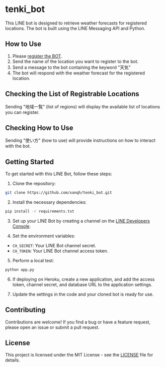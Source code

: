 # tenki_bot

This LINE bot is designed to retrieve weather forecasts for registered locations. The bot is built using the LINE Messaging API and Python.

## How to Use

1. Please [register the BOT](https://liff.line.me/1645278921-kWRPP32q/?accountId=568bghfo).
2. Send the name of the location you want to register to the bot.
3. Send a message to the bot containing the keyword "天気"
4. The bot will respond with the weather forecast for the registered location.

## Checking the List of Registrable Locations

Sending "地域一覧" (list of regions) will display the available list of locations you can register.

## Checking How to Use

Sending "使い方" (how to use) will provide instructions on how to interact with the bot.

## Getting Started

To get started with this LINE Bot, follow these steps:

1. Clone the repository:

```bash
git clone https://github.com/xanqh/tenki_bot.git
```

2. Install the necessary dependencies:

```bash
pip install -r requirements.txt
```

3. Set up your LINE Bot by creating a channel on the [LINE Developers Console](https://developers.line.biz/console/).

4. Set the environment variables:
- `CH_SECRET`: Your LINE Bot channel secret.
- `CH_TOKEN`: Your LINE Bot channel access token.

5. Perform a local test:

```bash
python app.py
```

6. If deploying on Heroku, create a new application, and add the access token, channel secret, and database URL to the application settings.

7. Update the settings in the code and your cloned bot is ready for use.

## Contributing

Contributions are welcome! If you find a bug or have a feature request, please open an issue or submit a pull request.

## License

This project is licensed under the MIT License - see the [LICENSE](LICENSE) file for details.
